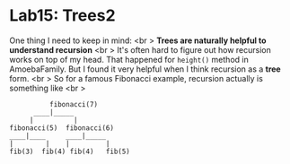 Lab15: Trees2
===

One thing I need to keep in mind: <br \>
	**Trees are naturally helpful to understand recursion** <br \>
	It's often hard to figure out how recursion works on top of my head. That happened for ```height()``` method in AmoebaFamily.
	But I found it very helpful when I think recursion as a **tree** form. <br \>
	So for a famous Fibonacci example, recursion actually is something like <br \>
	
		      fibonacci(7)
	      ____|_____
	     |          |
	fibonacci(5)  fibonacci(6)
	____|____     ____|_____
	|        |    |         |
	fib(3)  fib(4) fib(4)   fib(5)